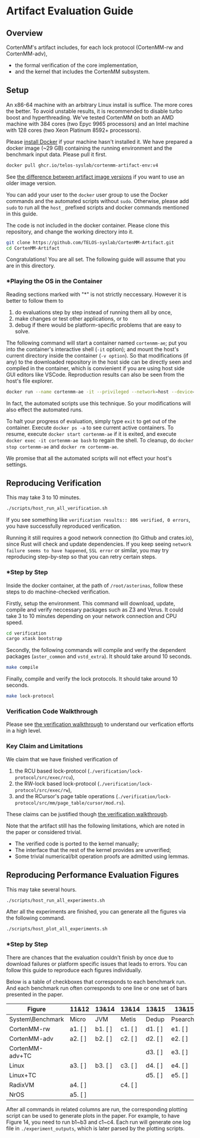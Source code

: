 # Artifact Evaluation Guide

## Overview

CortenMM's artifact includes, for each lock protocol (CortenMM-rw and CortenMM-adv),
 - the formal verification of the core implementation,
 - and the kernel that includes the CortenMM subsystem.

## Setup

An x86-64 machine with an arbitrary Linux install is suffice. The more cores the better. To avoid unstable results, it is recommended to disable turbo boost and hyperthreading. We've tested CortenMM on both an AMD machine with 384 cores (two Epyc 9965 processors) and an Intel machine with 128 cores (two Xeon Platinum 8592+ processors).

Please [install Docker](https://docs.docker.com/engine/install/) if your machine hasn't installed it. We have prepared a docker image (~29 GB) containing the running environment and the benchmark input data. Please pull it first.

```bash
docker pull ghcr.io/telos-syslab/cortenmm-artifact-env:v4
```

See [the difference between artifact image versions](./DOCKER_ENV_IMAGE_VERSIONS.md) if you want to use an older image version.

You can add your user to the `docker` user group to use the Docker commands and the automated scripts without `sudo`. Otherwise, please add `sudo` to run all the `host_` prefixed scripts and docker commands mentioned in this guide.

The code is not included in the docker container. Please clone this repository, and change the working directory into it.

```bash
git clone https://github.com/TELOS-syslab/CortenMM-Artifact.git
cd CortenMM-Artifact
```

Congratulations! You are all set. The following guide will assume that you are in this directory.

### *Playing the OS in the Container

Reading sections marked with "*" is not strictly neccessary. However it is better to follow them to

 1. do evaluations step by step instead of running them all by once,
 2. make changes or test other applications, or to
 3. debug if there would be platform-specific problems that are easy to solve.

The following command will start a container named `cortenmm-ae`; put you into the container's interactive shell (`-it` option); and mount the host's current directory inside the container (`-v option`). So that modifications (if any) to the downloaded repository in the host side can be directly seen and compiled in the container, which is convienient if you are using host side GUI editors like VSCode. Reproduction results can also be seen from the host's file explorer.

```bash
docker run --name cortenmm-ae -it --privileged --network=host --device=/dev/kvm -v $(pwd):/root/asterinas ghcr.io/telos-syslab/cortenmm-artifact-env:v4
```

In fact, the automated scripts use this technique. So your modifications will also effect the automated runs.

To halt your progress of evaluation, simply type `exit` to get out of the container. Execute `docker ps -a` to see current active containers. To resume, execute `docker start cortenmm-ae` if it is exited, and execute `docker exec -it cortenmm-ae bash` to regain the shell. To cleanup, do `docker stop cortenmm-ae` and `docker rm cortenmm-ae`.

We promise that all the automated scripts will not effect your host's settings.

## Reproducing Verification

This may take 3 to 10 minutes.

```bash
./scripts/host_run_all_verification.sh
```

If you see something like `verification results:: 806 verified, 0 errors`, you have successfully reproduced verification.

Running it still requires a good network connection (to Github and crates.io), since Rust will check and update dependencies. If you keep seeing `network failure seems to have happened`, `SSL error` or similar, you may try reproducing step-by-step so that you can retry certain steps.

### *Step by Step

Inside the docker container, at the path of `/root/asterinas`, follow these steps to do machine-checked verification.

Firstly, setup the environment. This command will download, update, compile and verify neccessary packages such as Z3 and Verus. It could take 3 to 10 minutes depending on your network connection and CPU speed.

```bash
cd verification
cargo xtask bootstrap
```

Secondly, the following commands will compile and verify the dependent packages (`aster_common` and `vstd_extra`). It should take around 10 seconds. 

```bash
make compile
```

Finally, compile and verify the lock protocols. It should take around 10 seconds.

```bash
make lock-protocol
```

### Verification Code Walkthrough

Please see [the verification walkthrough](./VERIFICATION_WALKTHROUGH.md) to understand our verfication efforts in a high level.

### Key Claim and Limitations

We claim that we have finished verification of

 1. the RCU based lock-protocol (`./verification/lock-protocol/src/exec/rcu`),
 2. the RW-lock based lock-protocol (`./verification/lock-protocol/src/exec/rw`),
 3. and the RCursor's page table operations (`./verification/lock-protocol/src/mm/page_table/cursor/mod.rs`).

These claims can be justified though [the verification walkthrough](./VERIFICATION_WALKTHROUGH.md).

Note that the artifact still has the following limitations, which are noted in the paper or considered trivial.

 - The verified code is ported to the kernel manually;
 - The interface that the rest of the kernel provides are unverified;
 - Some trivial numerical/bit operation proofs are admitted using lemmas.

## Reproducing Performance Evaluation Figures

This may take several hours.

```bash
./scripts/host_run_all_experiments.sh
```

After all the experiments are finished, you can generate all the figures via the following command.

```bash
./scripts/host_plot_all_experiments.sh
```

### *Step by Step

There are chances that the evaluation couldn't finish by once due to download failures or platform specific issues that leads to errors. You can follow this guide to reproduce each figures individually.

Below is a table of checkboxes that corresponds to each benchmark run. And each benchmark run often corresponds to one line or one set of bars presented in the paper.

| Figure           | 11&12   | 13&14   | 13&14   | 13&15   | 13&15    | 13&17   |
| ---------------- | ------- | ------- | ------- | ------- | -------- | ------- |
| System\Benchmark | Micro   | JVM     | Metis   | Dedup   | Psearchy | PARSEC  |
| CortenMM-rw      | a1. [ ] | b1. [ ] | c1. [ ] | d1. [ ] | e1. [ ]  | f1. [ ] |
| CortenMM-adv     | a2. [ ] | b2. [ ] | c2. [ ] | d2. [ ] | e2. [ ]  | f2. [ ] |
| CortenMM-adv+TC  |         |         |         | d3. [ ] | e3. [ ]  |         |
| Linux            | a3. [ ] | b3. [ ] | c3. [ ] | d4. [ ] | e4. [ ]  | f3. [ ] |
| Linux+TC         |         |         |         | d5. [ ] | e5. [ ]  |         |
| RadixVM          | a4. [ ] |         | c4. [ ] |         |          |         |
| NrOS             | a5. [ ] |         |         |         |          |         |

After all commands in related columns are run, the corresponding plotting script can be used to generate plots in the paper. For example, to have Figure 14, you need to run b1~b3 and c1~c4. Each run will generate one log file in `./experiment_outputs`, which is later parsed by the plotting scripts.
